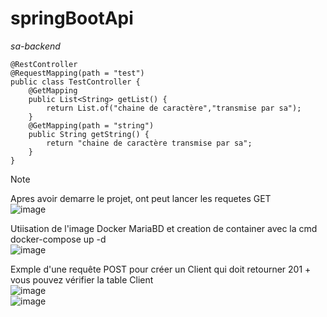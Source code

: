 # springBootApi
*sa-backend*

```
@RestController
@RequestMapping(path = "test")
public class TestController {
    @GetMapping
    public List<String> getList() {
        return List.of("chaine de caractère","transmise par sa");
    }
    @GetMapping(path = "string")
    public String getString() {
        return "chaine de caractère transmise par sa";
    }
}
```
>[!NOTE]
>Apres avoir demarre le projet, ont peut lancer les requetes GET  
![image](https://github.com/user-attachments/assets/fba92c13-d2c4-4c6a-ac3a-1c8cfb1e92d5)

Utiisation de l'image Docker MariaBD et creation de container avec la cmd docker-compose up -d  
![image](https://github.com/user-attachments/assets/329edef1-1da7-4462-9809-f7432f05e8ff)  

Exmple d'une requête POST pour créer un Client qui doit retourner 201 + vous pouvez vérifier la table Client  
![image](https://github.com/user-attachments/assets/8fc42775-717c-436d-bd51-0f0527eb70ee)  
![image](https://github.com/user-attachments/assets/3471bec4-4a1c-4e1b-8f92-41f21af9a190)



